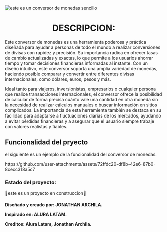 ![este es un conversor de monedas sencillo](https://github.com/user-attachments/assets/4ce7bd6b-4e98-4916-adaa-438aa0db4742)

<h1 align="center">
DESCRIPCION:
</h1>
<p textaling="center">
  Este conversor de monedas es una herramienta poderosa y práctica diseñada para ayudar a personas de todo el mundo a realizar conversiones de divisas con rapidez y precisión. Su importancia radica en ofrecer tasas de cambio actualizadas y exactas, lo que permite a los usuarios ahorrar tiempo y tomar decisiones financieras informadas al instante. Con un diseño intuitivo, este conversor soporta una amplia variedad de monedas, haciendo posible comparar y convertir entre diferentes divisas internacionales, como dólares, euros, pesos y más.

Ideal tanto para viajeros, inversionistas, empresarios o cualquier persona que realice transacciones internacionales, el conversor ofrece la posibilidad de calcular de forma precisa cuánto vale una cantidad en otra moneda sin la necesidad de realizar cálculos manuales o buscar información en sitios complicados. La importancia de esta herramienta también se destaca en su facilidad para adaptarse a fluctuaciones diarias de los mercados, ayudando a evitar pérdidas financieras y a asegurar que el usuario siempre trabaje con valores realistas y fiables.
</p>

<h2>
  Funcionalidad del pryecto
</h2>
<p>
  el siguiente es un ejemplo de la funcionalidad del conversor de monedas.
</p>
https://github.com/user-attachments/assets/72ffdc20-df8b-42e6-87b0-8cecc318a5c7


<h3>
  Estado del proyecto:
</h3>
<p>
  🚧este es un proyecto en construccion🚧
</p>

<h4>
Diseñado y creado por: JONATHAN ARCHILA.

Inspirado en: ALURA LATAM.

Creditos: Alura Latam, Jonathan Archila.
</h4>
